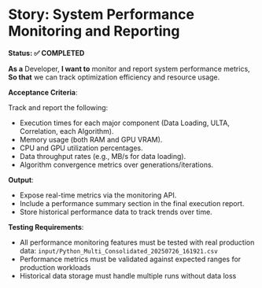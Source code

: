 # Story: System Performance Monitoring and Reporting

**Status: ✅ COMPLETED**

**As a** Developer,
**I want to** monitor and report system performance metrics,
**So that** we can track optimization efficiency and resource usage.

**Acceptance Criteria**:

Track and report the following:
- Execution times for each major component (Data Loading, ULTA, Correlation, each Algorithm).
- Memory usage (both RAM and GPU VRAM).
- CPU and GPU utilization percentages.
- Data throughput rates (e.g., MB/s for data loading).
- Algorithm convergence metrics over generations/iterations.

**Output**:
- Expose real-time metrics via the monitoring API.
- Include a performance summary section in the final execution report.
- Store historical performance data to track trends over time.

**Testing Requirements**:
- All performance monitoring features must be tested with real production data: `input/Python_Multi_Consolidated_20250726_161921.csv`
- Performance metrics must be validated against expected ranges for production workloads
- Historical data storage must handle multiple runs without data loss
